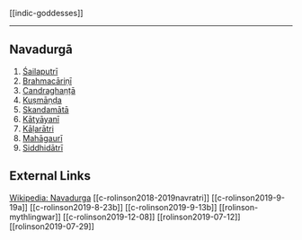 [[indic-goddesses]]

---

## Navadurgā
1. [Śailaputrī](shailaputri.md)
2. [Brahmacāriṇī](brahmacharini.md)
3. [Candraghaṇṭā](chandraghanta.md)
4. [Kuṣmāṇḍa](kushmanda.md)
5. [Skandamātā](skandamata.md)
6. [Kātyāyanī](katyayani.md)
7. [Kāḷarātri](kalaratri.md)
8. [Mahāgaurī](mahagauri.md)
9. [Siddhidātrī](siddhidhatri.md)

## External Links
[Wikipedia: Navadurga](https://en.wikipedia.org/wiki/Navadurga)
[[c-rolinson2018-2019navratri]]
[[c-rolinson2019-9-19a]]
[[c-rolinson2019-8-23b]]
[[c-rolinson2019-9-13b]]
[[rolinson-mythlingwar]]
[[c-rolinson2019-12-08]]
[[rolinson2019-07-12]]
[[rolinson2019-07-29]]